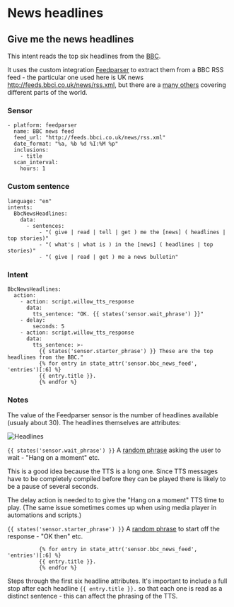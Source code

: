 # News headlines

## Give me the news headlines

This intent reads the top six headlines from the [BBC](https://www.bbc.co.uk/news).

It uses the custom integration [Feedparser](https://github.com/custom-components/feedparser/blob/master/README.md) to extract them from a BBC RSS feed - the particular one used here is UK news http://feeds.bbci.co.uk/news/rss.xml, but there are a [many others](http://news.bbc.co.uk/rss/feeds.opml) covering different parts of the world.

### Sensor
```
- platform: feedparser
  name: BBC news feed
  feed_url: "http://feeds.bbci.co.uk/news/rss.xml"
  date_format: "%a, %b %d %I:%M %p"
  inclusions:
    - title
  scan_interval:
    hours: 1
```

### Custom sentence

```
language: "en"
intents:
  BbcNewsHeadlines:
    data:
      - sentences:
          - "( give | read | tell | get ) me the [news] ( headlines | top stories)"
          - "( what's | what is ) in the [news] ( headlines | top stories)"
          - "( give | read | get ) me a news bulletin"
```

### Intent

```
BbcNewsHeadlines:
  action:
    - action: script.willow_tts_response
      data:
        tts_sentence: "OK. {{ states('sensor.wait_phrase') }}"
    - delay:
        seconds: 5
    - action: script.willow_tts_response
      data:
        tts_sentence: >-  
          {{ states('sensor.starter_phrase') }} These are the top headlines from the BBC."
          {% for entry in state_attr('sensor.bbc_news_feed', 'entries')[:6] %}
          {{ entry.title }}.
          {% endfor %}
```

### Notes

The value of the Feedparser sensor is the number of headlines available (usualy about 30). The headlines themselves are attributes:

![Headlines](https://github.com/jackjourneyman/custom-sentences-and-intents-in-Home-Assistant/blob/main/headlines.png)

```{{ states('sensor.wait_phrase') }}``` A [random phrase](https://github.com/jackjourneyman/custom-sentences-and-intents-in-Home-Assistant/blob/main/random_phrases.md) asking the user to wait - "Hang on a moment" etc.

This is a good idea because the TTS is a long one. Since TTS messages have to be completely compiled before they can be played there is likely to be a pause of several seconds.

The delay action is needed to to give the "Hang on a moment" TTS time to play. (The same issue sometimes comes up when using media player in automations and scripts.)

```{{ states('sensor.starter_phrase') }}``` A [random phrase](https://github.com/jackjourneyman/custom-sentences-and-intents-in-Home-Assistant/blob/main/random_phrases.md) to start off the response - "OK then" etc.

```
          {% for entry in state_attr('sensor.bbc_news_feed', 'entries')[:6] %}
          {{ entry.title }}.
          {% endfor %}
```
Steps through the first six headline attributes. It's important to include a full stop after each headline ```{{ entry.title }}.``` so that each one is read as a distinct sentence - this can affect the phrasing of the TTS.





